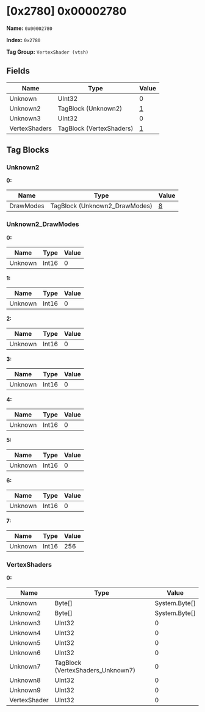 # [0x2780] 0x00002780

**Name:** ```0x00002780```

**Index:** ```0x2780```

**Tag Group:** ```VertexShader (vtsh)```

## Fields

Name	| Type	| Value
---	|---	|---	|
Unknown	|UInt32	|0
Unknown2	|TagBlock (Unknown2)	|[1](#unknown2)
Unknown3	|UInt32	|0
VertexShaders	|TagBlock (VertexShaders)	|[1](#vertexshaders)


## Tag Blocks

### Unknown2

**0:**

Name	| Type	| Value
---	|---	|---	|
DrawModes	|TagBlock (Unknown2_DrawModes)	|[8](#unknown2_drawmodes)


### Unknown2_DrawModes

**0:**

Name	| Type	| Value
---	|---	|---	|
Unknown	|Int16	|0


**1:**

Name	| Type	| Value
---	|---	|---	|
Unknown	|Int16	|0


**2:**

Name	| Type	| Value
---	|---	|---	|
Unknown	|Int16	|0


**3:**

Name	| Type	| Value
---	|---	|---	|
Unknown	|Int16	|0


**4:**

Name	| Type	| Value
---	|---	|---	|
Unknown	|Int16	|0


**5:**

Name	| Type	| Value
---	|---	|---	|
Unknown	|Int16	|0


**6:**

Name	| Type	| Value
---	|---	|---	|
Unknown	|Int16	|0


**7:**

Name	| Type	| Value
---	|---	|---	|
Unknown	|Int16	|256


### VertexShaders

**0:**

Name	| Type	| Value
---	|---	|---	|
Unknown	|Byte[]	|System.Byte[]
Unknown2	|Byte[]	|System.Byte[]
Unknown3	|UInt32	|0
Unknown4	|UInt32	|0
Unknown5	|UInt32	|0
Unknown6	|UInt32	|0
Unknown7	|TagBlock (VertexShaders_Unknown7)	|0
Unknown8	|UInt32	|0
Unknown9	|UInt32	|0
VertexShader	|UInt32	|0


